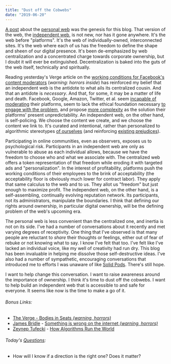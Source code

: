 ```yaml
---
title: "Dust off the Cobwebs"
date: "2019-06-20"
---
```


[A post](https://matthiasott.com/articles/into-the-personal-website-verse) about the [personal web](/blog/19/06/a-blogs-purpose/) was the genesis for this blog. That version of the web, the [independent web](https://indieweb.org), is not new, nor has it gone anywhere. It's the web before "platforms". It's the web of individually-owned, interconnected sites. It's the web where each of us has the freedom to define the shape and sheen of our digital presence. It's been de-emphasized by web centralization and a concentrated charge towards corporate ownership, but I doubt it will ever be extinguished. Decentralization is baked into the guts of the web itself, technically and spiritually.

Reading yesterday's Verge article on the [working conditions for Facebook's content moderators](https://www.theverge.com/2019/6/19/18681845/facebook-moderator-interviews-video-trauma-ptsd-cognizant-tampa) (_warning: horrors inside_) has reinforced my belief that an independent web is the antidote to what ails its centralized cousin. And that an antidote is _necessary_. And that, for some, it may be a matter of life and death. Facebook, Google, Amazon, Twitter, et al. seem [incapable of moderating](https://medium.com/@jamesbridle/something-is-wrong-on-the-internet-c39c471271d2) their platforms, seem to lack the ethical foundation necessary [to engage with the problem](https://www.wired.com/story/why-zuckerberg-15-year-apology-tour-hasnt-fixed-facebook/), and propose [more complexity](https://www.wired.com/story/susan-wojcicki-on-youtubes-fight-against-misinformation/) as the solution their platforms' present unpredictability. An independent web, on the other hand, is self-policing. We choose the content we create, and we choose the content we link to. It's curated and intentional, rather than personalized to algorithmic stereotypes [of ourselves](https://www.wired.com/story/how-recommendation-algorithms-run-the-world/) (and reinforcing [existing prejudices](https://www.nytimes.com/2019/05/15/business/facial-recognition-software-controversy.html)).

Participating in online communities, even as observers, exposes us to psychological risk. Participants in an independent web are only as vulnerable to abuse as each individual allows, because we have the freedom to choose who and what we associate with. The centralized web offers a token representation of that freedom while eroding it with targeted ads and "personalization". In the interest of profitability, platforms push the working conditions of their employees to the brink of acceptability (the acceptability floor is obviously much lower for contract labor). They apply that same calculus to the web and to us. They allot us "freedom" but just enough to maximize profit. The independent web, on the other hand, is a self-assembling, continually evolving reputation network. Its participants, not its administrators, manipulate the boundaries. I think that defining our rights around ownership, in particular digital ownership, will be the defining problem of the web's upcoming era.

The personal web is less convenient than the centralized one, and inertia is not on its side. I've had a number of conversations about it recently and met varying degrees of receptivity. One thing that I've observed is that many people are reluctant to _share_ their thoughts or feelings, either out of fear of rebuke or not knowing what to say. I know I've felt that too. I've felt like I've lacked an individual voice, like my well of creativity had run dry. This blog has been invaluable in helping me dissolve those self-destructive ideas. I've also had a number of sympathetic, encouraging conversations that introduced me to efforts I was unaware of like [Solid Pods](https://solid.inrupt.com/). There's still hope.

I want to help change this conversation. I want to raise awareness around the importance of ownership. I think it's time to dust off the cobwebs. I want to help build an independent web that is accessible to and safe for everyone. It seems like now is the time to make a go of it.

<aside>
  <h6><em>Bonus Links:</em></h6>
  <ul>
    <li><a href="https://www.theverge.com/2019/6/19/18681845/facebook-moderator-interviews-video-trauma-ptsd-cognizant-tampa">The Verge - Bodies in Seats <em>(warning, horrors)</em></a></li>
    <li><a href="http://www.jamesbridle.com">James Bridle</a> - <a href="https://medium.com/@jamesbridle/something-is-wrong-on-the-internet-c39c471271d2">Something is wrong on the internet <em>(warning, horrors)</em></a></li>
    <li><a href="https://www.twitterandteargas.org">Zeynep Tufecki</a> - <a href="https://www.wired.com/story/how-recommendation-algorithms-run-the-world/">How Algorithms Run the World</a></li>
  </ul>
</aside>

<aside>
  <h6><em>Today's <a href="/blog/19/06/refining-questions/">Questions</a>:</em></h6>
  <ul>
    <li>How will I know if a direction is the right one? Does it matter?</li>
  </ul>
</aside>
